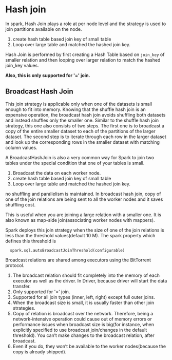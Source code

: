 # Hash join

In spark, Hash Join plays a role at per node level and the
strategy is used to join partitions available on the node.

1. create hash table based join key of small table
2. Loop over large table and matched the hashed join key.

Hash Join is performed by first creating a Hash Table based on `join_key` of smaller relation
and then looping over larger relation to match the hashed join_key values.

**Also, this is only supported for '=' join.**

## Broadcast Hash Join


This join strategy is applicable only when one of the datasets is small enough to fit into memory.
Knowing that the shuffle hash join is an expensive operation, the broadcast hash join avoids shuffling both datasets and instead shuffles only
the smaller one.
Similar to the shuffle hash join strategy, this one also consists of two steps.
The first one is to broadcast a copy of the entire smaller dataset to each of the partitions of the larger dataset.
The second step is to iterate through each row in the larger dataset and look up the corresponding rows in the smaller dataset with
matching column values.

A BroadcastHashJoin is also a very common way for Spark to join two tables under
the special condition that one of your tables is small.

1. Broadcast the data on each worker node.
2. create hash table based join key of small table
3. Loop over large table and matched the hashed join key.

no shuffling and parallelism is maintained.
In broadcast hash join, copy of one of the join relations are being sent to all the worker nodes and it saves shuffling cost.

This is useful when you are joining a large relation with a smaller one. It is also known as map-side join(associating worker nodes with mappers).

Spark deploys this join strategy when the size of one of the join relations is less than the threshold values(default 10 M).
The spark property which defines this threshold is

      spark.sql.autoBroadcastJoinThreshold(configurable)

Broadcast relations are shared among executors using the BitTorrent protocol.

1. The broadcast relation should fit completely into the memory of each executor as well as the driver. In Driver, because driver will start the data transfer.
2. Only supported for '=' join.
3. Supported for all join types (inner, left, right) except full outer joins.
4. When the broadcast size is small, it is usually faster than other join strategies.
5. Copy of relation is broadcast over the network. Therefore, being a network-intensive operation could cause out of memory errors or performance issues when broadcast size is big(for instance, when explicitly specified to use broadcast join/changes in the default threshold).
You can’t make changes to the broadcast relation, after broadcast.
6. Even if you do, they won’t be available to the worker nodes(because the copy is already shipped).
